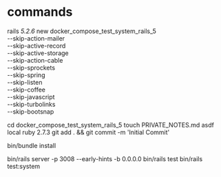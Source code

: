 # commands

rails _5.2.6_ new docker_compose_test_system_rails_5 \
  --skip-action-mailer \
  --skip-active-record \
  --skip-active-storage \
  --skip-action-cable \
  --skip-sprockets \
  --skip-spring \
  --skip-listen \
  --skip-coffee \
  --skip-javascript \
  --skip-turbolinks \
  --skip-bootsnap

cd docker_compose_test_system_rails_5
touch PRIVATE_NOTES.md
asdf local ruby 2.7.3
git add . && git commit -m 'Initial Commit'

bin/bundle install

bin/rails server -p 3008 --early-hints -b 0.0.0.0
bin/rails test
bin/rails test:system



